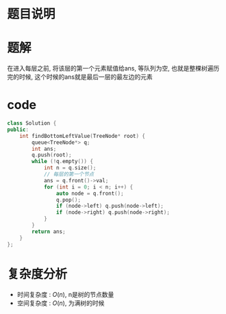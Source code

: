 # 题目说明

# 题解

在进入每层之前, 将该层的第一个元素赋值给ans, 等队列为空, 也就是整棵树遍历完的时候, 这个时候的ans就是最后一层的最左边的元素

# code

```cpp
class Solution {
public:
    int findBottomLeftValue(TreeNode* root) {
        queue<TreeNode*> q;
        int ans;
        q.push(root);
        while (!q.empty()) {
            int n = q.size();
            // 每层的第一个节点
            ans = q.front()->val;
            for (int i = 0; i < n; i++) {
                auto node = q.front();
                q.pop();
                if (node->left) q.push(node->left);
                if (node->right) q.push(node->right);
            }
        }
        return ans;
    }
};
```

# 复杂度分析

- 时间复杂度 : $O(n)$, n是树的节点数量
- 空间复杂度 : $O(n)$, 为满树的时候
